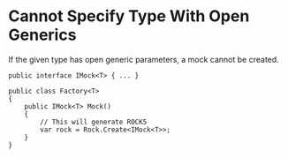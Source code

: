 # Cannot Specify Type With Open Generics
If the given type has open generic parameters, a mock cannot be created.
```
public interface IMock<T> { ... }

public class Factory<T>
{
	public IMock<T> Mock()
	{
		// This will generate ROCK5
		var rock = Rock.Create<IMock<T>>;
	}
}
```